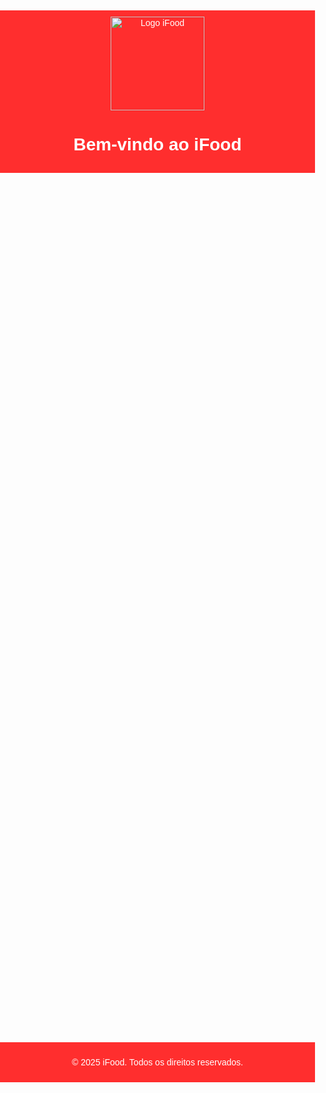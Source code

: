 # <!DOCTYPE html>
<html lang="pt-BR">
<head>
    <meta charset="UTF-8">
    <meta name="viewport" content="width=device-width, initial-scale=1.0">
    <title>iFood - Seu Delivery Favorito</title>
    <style>
        /* Estilos Gerais */
        body {
            font-family: Arial, sans-serif;
            margin: 0;
            padding: 0;
            overflow-x: hidden; /* Evita rolagem horizontal */
        }
        header {
            background-color: #ff2e2e;
            color: white;
            padding: 10px 0;
            text-align: center;
        }
        main {
            padding: 20px;
            text-align: center;
        }
        /* Galeria de Imagens */
        .gallery {
            display: flex;
            flex-wrap: wrap;
            justify-content: center;
            gap: 15px;
            margin-top: 20px;
        }
        .gallery img {
            width: 300px;
            height: auto;
            border-radius: 10px;
            transition: transform 0.3s ease-in-out;
        }
        .gallery img:hover {
            transform: scale(1.1);
        }
        /* Animação de Fade-in */
        .fade-in {
            opacity: 0;
            animation: fadeInAnimation 1.5s ease-in forwards;
        }
        @keyframes fadeInAnimation {
            from {
                opacity: 0;
            }
            to {
                opacity: 1;
            }
        }
        /* Rodapé */
        footer {
            background-color: #ff2e2e;
            color: white;
            text-align: center;
            padding: 10px 0;
            position: relative;
            bottom: 0;
            width: 100%;
        }
    </style>
</head>
<body>
    <header>
        <img src="https://logospng.org/download/ifood/logo-ifood-4096.png" alt="Logo iFood" width="150">
        <h1>Bem-vindo ao iFood</h1>
    </header>
    <main>
        <p class="fade-in">Os melhores restaurantes e pratos na palma da sua mão.</p>
        <div class="gallery">
            <img src="https://www.pexels.com/photo/assorted-indian-food-2684099/" alt="Prato Indiano" class="fade-in">
            <img src="https://www.pexels.com/photo/pizza-on-brown-wooden-table-825661/" alt="Pizza Italiana" class="fade-in">
            <img src="https://www.pexels.com/photo/burger-and-fries-70497/" alt="Hambúrguer e Batatas Fritas" class="fade-in">
            <img src="https://www.pexels.com/photo/sushi-on-plate-357756/" alt="Sushi Japonês" class="fade-in">
        </div>
    </main>
    <footer>
        <p>&copy; 2025 iFood. Todos os direitos reservados.</p>
    </footer>
</body>
</html>

